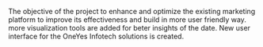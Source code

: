 The objective of the project to enhance and optimize the existing marketing platform to improve its effectiveness and build in more user friendly way.
more visualization tools are added for beter insights of the date.
New user interface for the OneYes Infotech solutions is created.
